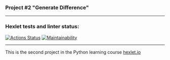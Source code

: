 ### Project #2 "Generate Difference"
***

### Hexlet tests and linter status:
[![Actions Status](https://github.com/lion0k/python-project-lvl2/workflows/hexlet-check/badge.svg)](https://github.com/lion0k/python-project-lvl2/actions)
[![Maintainability](https://api.codeclimate.com/v1/badges/9ecda195d2460865c83f/maintainability)](https://codeclimate.com/github/lion0k/python-project-lvl2/maintainability)
***

This is the second project in the Python learning course [hexlet.io](https://ru.hexlet.io)
